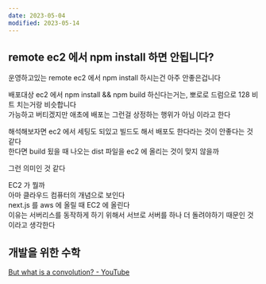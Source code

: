 ```yaml
---
date: 2023-05-04
modified: 2023-05-14
---
```


## remote ec2 에서 npm install 하면 안됩니다?

운영하고있는 remote ec2 에서 npm install 하시는건 아주 안좋은겁니다

배포대상 ec2 에서 npm install && npm build 하신다는거는, 뽀로로 드럼으로 128 비트 치는거랑 비슷합니다  
가능하고 버티겠지만 애초에 배포는 그런걸 상정하는 행위가 아님 이라고 한다

해석해보자면 ec2 에서 세팅도 되있고 빌드도 해서 배포도 한다라는 것이 안좋다는 것 같다  
한다면 build 됬을 때 나오는 dist 파일을 ec2 에 올리는 것이 맞지 않을까

그런 의미인 것 같다

EC2 가 뭘까  
아마 클라우드 컴퓨터의 개념으로 보인다  
next.js 를 aws 에 올릴 때 EC2 에 올린다  
이유는 서버리스를 동작하게 하기 위해서 서브로 서버를 하나 더 돌려야하기 때문인 것이라고 생각한다

## 개발을 위한 수학

[But what is a convolution? - YouTube](https://www.youtube.com/watch?v=KuXjwB4LzSA)
